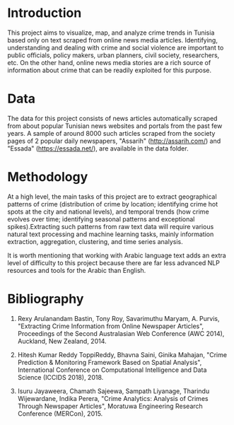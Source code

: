 # Introduction

This project aims to visualize, map, and analyze crime trends in Tunisia based only on text scraped from online news media articles. Identifying, understanding and dealing with crime and social violence are important to public officials, policy makers, urban planners, civil society, researchers, etc.  On the other hand, online news media stories are a rich source of information about crime that can be readily exploited for this purpose.


# Data

The data for this project consists of news articles automatically scraped from about popular Tunisian news websites and portals from the past few years. A sample of around 8000 such articles scraped from the society pages of 2 popular daily newspapers, "Assarih" (http://assarih.com/) and "Essada" (https://essada.net/), are available in the data folder.


# Methodology

At a high level, the main tasks of this project are to extract geographical patterns of crime (distribution of crime by location; 
identifying crime hot spots at the city and national levels), and temporal trends (how crime evolves over time; identifying seasonal 
patterns and exceptional spikes).Extracting such patterns from raw text data will require various natural text processing and machine 
learning tasks, mainly information extraction, aggregation, clustering, and time series analysis.

It is worth mentioning that working with Arabic language text adds an extra level of difficulty to this project because there are far 
less advanced NLP resources and tools for the Arabic than English.

# Bibliography

1. Rexy Arulanandam Bastin, Tony Roy, Savarimuthu Maryam, A. Purvis, "Extracting Crime Information from Online Newspaper Articles", Proceedings of the Second Australasian Web Conference (AWC 2014), Auckland, New Zealand, 2014.

2. Hitesh Kumar Reddy ToppiReddy, Bhavna Saini, Ginika Mahajan, "Crime Prediction & Monitoring Framework Based on Spatial Analysis", International Conference on Computational Intelligence and Data Science (ICCIDS 2018), 2018.

3. Isuru Jayaweera, Chamath Sajeewa, Sampath Liyanage, Tharindu Wijewardane, Indika Perera, "Crime Analytics: Analysis of Crimes Through Newspaper Articles", Moratuwa Engineering Research Conference (MERCon), 2015.

